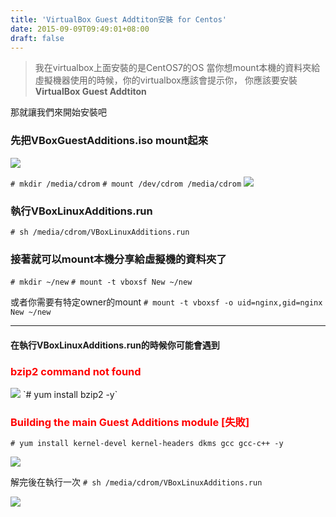 ```yaml
---
title: 'VirtualBox Guest Addtiton安裝 for Centos'
date: 2015-09-09T09:49:01+08:00
draft: false
---
```

>我在virtualbox上面安裝的是CentOS7的OS
>當你想mount本機的資料夾給虛擬機器使用的時候，你的virtualbox應該會提示你，
>你應該要安裝**VirtualBox Guest Addtiton**

那就讓我們來開始安裝吧

### 先把VBoxGuestAdditions.iso mount起來
<img src="//fblog.loopbai.com/images/201509/A04-01.png">

`# mkdir /media/cdrom`
`# mount /dev/cdrom /media/cdrom`
<img src="//fblog.loopbai.com/images/201509/A04-02.png">

### 執行VBoxLinuxAdditions.run
`# sh /media/cdrom/VBoxLinuxAdditions.run`

### 接著就可以mount本機分享給虛擬機的資料夾了
`# mkdir ~/new`
`# mount -t vboxsf New ~/new`

或者你需要有特定owner的mount
`# mount -t vboxsf -o uid=nginx,gid=nginx New ~/new`


***

#### 在執行VBoxLinuxAdditions.run的時候你可能會遇到
### <b style="color:red">bzip2 command not found</b>
<img src="//fblog.loopbai.com/images/201509/A04-03.png">
`# yum install bzip2 -y`

### <b style="color:red">Building the main Guest Additions module [失敗]</b>
`# yum install kernel-devel kernel-headers dkms gcc gcc-c++ -y`

<img src="//fblog.loopbai.com/images/201509/A04-04.png">


解完後在執行一次
`# sh /media/cdrom/VBoxLinuxAdditions.run`

<img src="//fblog.loopbai.com/images/201509/A04-05.png">
